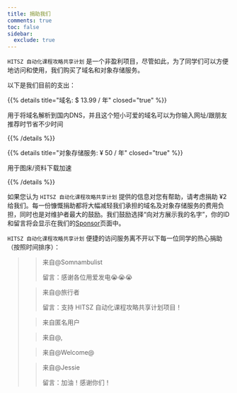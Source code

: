 ```yaml
---
title: 捐助我们
comments: true
toc: false
sidebar:
  exclude: true
---
```


`HITSZ 自动化课程攻略共享计划` 是一个非盈利项目，尽管如此，为了同学们可以方便地访问和使用，我们购买了域名和对象存储服务。

以下是我们目前的支出：

{{% details title="域名: $ 13.99 / 年" closed="true" %}}

用于将域名解析到国内DNS，并且这个短小可爱的域名可以为你输入网址/跟朋友推荐时节省不少时间

{{% /details %}}

{{% details title="对象存储服务: ¥ 50 / 年" closed="true" %}}

用于图床/资料下载加速

{{% /details %}}

如果您认为 `HITSZ 自动化课程攻略共享计划` 提供的信息对您有帮助，请考虑捐助 ¥2 给我们。每一份慷慨捐助都将大幅减轻我们承担的域名及对象存储服务的费用负担，同时也是对维护者最大的鼓励。我们鼓励选择“向对方展示我的名字”，你的ID和留言将会显示在我们的[Sponsor](https://hoa.moe/sponsor/)页面中。

`HITSZ 自动化课程攻略共享计划` 便捷的访问服务离不开以下每一位同学的热心捐助（按照时间排序）：

> > 来自@Somnambulist
> >
> > 留言：感谢各位用爱发电😭😭😭
>
> 
>
> > 来自@旅行者
> >
> > 留言：支持 HITSZ 自动化课程攻略共享计划项目！
>
> 
>
> > 来自匿名用户
>
> 
>
> > 来自@,
>
> 
>
> > 来自@Welcome@
>
> 
>
> > 来自@Jessie
> >
> > 留言：加油！感谢你们！
